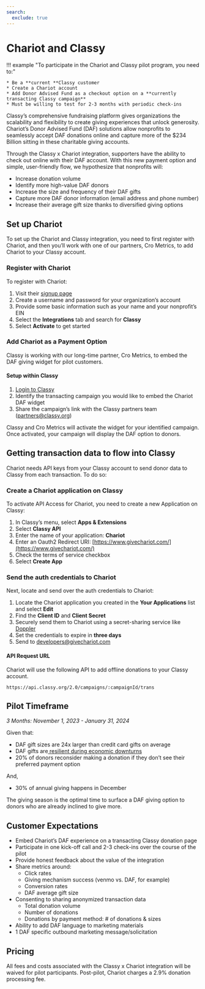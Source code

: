 ```yaml
---
search:
  exclude: true
---
```


# Chariot and Classy

!!! example "To participate in the Chariot and Classy pilot program, you need to:"

    * Be a **current **Classy customer
    * Create a Chariot account
    * Add Donor Advised Fund as a checkout option on a **currently transacting Classy campaign**
    * Must be willing to test for 2-3 months with periodic check-ins

Classy’s comprehensive fundraising platform gives organizations the scalability and flexibility to create giving experiences that unlock generosity. Chariot’s Donor Advised Fund (DAF) solutions allow nonprofits to seamlessly accept DAF donations online and capture more of the $234 Billion sitting in these charitable giving accounts.

Through the Classy x Chariot integration, supporters have the ability to check out online with their DAF account. With this new payment option and simple, user-friendly flow, we hypothesize that nonprofits will:

- Increase donation volume
- Identify more high-value DAF donors
- Increase the size and frequency of their DAF gifts
- Capture more DAF donor information (email address and phone number)
- Increase their average gift size thanks to diversified giving options

## Set up Chariot

To set up the Chariot and Classy integration, you need to first register with Chariot, and then you’ll work with one of our partners, Cro Metrics, to add Chariot to your Classy account.

### Register with Chariot

To register with Chariot:

1. Visit their [signup page](http://app.givechariot.com/signup)
2. Create a username and password for your organization’s account
3. Provide some basic information such as your name and your nonprofit’s EIN
4. Select the **Integrations** tab and search for **Classy**
5. Select **Activate** to get started

### Add Chariot as a Payment Option

Classy is working with our long-time partner, Cro Metrics, to embed the DAF giving widget for pilot customers.

#### Setup within Classy

1. [Login to Classy](https://www.classy.org/)
2. Identify the transacting campaign you would like to embed the Chariot DAF widget
3. Share the campaign’s link with the Classy partners team ([partners@classy.org](mailto:partners@classy.org))

Classy and Cro Metrics will activate the widget for your identified campaign. Once activated, your campaign will display the DAF option to donors.

## Getting transaction data to flow into Classy

Chariot needs API keys from your Classy account to send donor data to Classy from each transaction. To do so:

### Create a Chariot application on Classy

To activate API Access for Chariot, you need to create a new Application on Classy:

1. In Classy’s menu, select **Apps & Extensions**
2. Select **Classy API**
3. Enter the name of your application: **Chariot**
4. Enter an Oauth2 Redirect URI: [https://www.givechariot.com/](https://www.givechariot.com/)
5. Check the terms of service checkbox
6. Select **Create App**

### Send the auth credentials to Chariot

Next, locate and send over the auth credentials to Chariot:

1. Locate the Chariot application you created in the **Your Applications** list and select **Edit**
2. Find the **Client ID** and **Client Secret**
3. Securely send them to Chariot using a secret-sharing service like [Doppler](https://share.doppler.com)
4. Set the credentials to expire in **three days**
5. Send to <developers@givechariot.com>

#### API Request URL

Chariot will use the following API to add offline donations to your Classy account.

```
https://api.classy.org/2.0/campaigns/:campaignId/trans
```

## Pilot Timeframe

_3 Months: November 1, 2023 - January 31, 2024_

Given that:

- DAF gift sizes are 24x larger than credit card gifts on average
- DAF gifts are[ resilient during economic downturns](https://www.givechariot.com/post/why-donor-advised-funds-matter-more-than-ever-during-a-recession)
- 20% of donors reconsider making a donation if they don’t see their preferred payment option

And,

- 30% of annual giving happens in December

The giving season is the optimal time to surface a DAF giving option to donors who are already inclined to give more.

## Customer Expectations

- Embed Chariot’s DAF experience on a transacting Classy donation page
- Participate in one kick-off call and 2-3 check-ins over the course of the pilot
- Provide honest feedback about the value of the integration
- Share metrics around:
  - Click rates
  - Giving mechanism success (venmo vs. DAF, for example)
  - Conversion rates
  - DAF average gift size
- Consenting to sharing anonymized transaction data
  - Total donation volume
  - Number of donations
  - Donations by payment method: # of donations & sizes
- Ability to add DAF language to marketing materials
- 1 DAF specific outbound marketing message/solicitation

## Pricing

All fees and costs associated with the Classy x Chariot integration will be waived for pilot participants. Post-pilot, Chariot charges a 2.9% donation processing fee.
